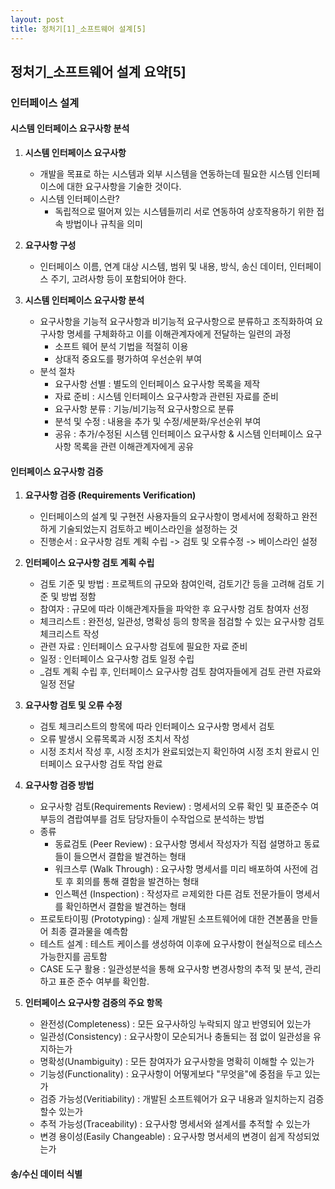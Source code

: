 ```yaml
---
layout: post
title: 정처기[1]_소프트웨어 설계[5]
---
```


## 정처기_소프트웨어 설계 요약[5]
### 인터페이스 설계


#### 시스템 인터페이스 요구사항 분석

1. __시스템 인터페이스 요구사항__
    - 개발을 목표로 하는 시스템과 외부 시스템을 연동하는데 필요한 시스템 인터페이스에 대한 요구사항을 기술한 것이다.
    - 시스템 인터페이스란?
        - 독립적으로 떨어져 있는 시스템들끼리 서로 연동하여 상호작용하기 위한 접속 방법이나 규칙을 의미

2. __요구사항 구성__
    - 인터페이스 이름, 연계 대상 시스템, 범위 및 내용, 방식, 송신 데이터, 인터페이스 주기, 고려사항 등이 포함되어야 한다.
3. __시스템 인터페이스 요구사항 분석__
    - 요구사항을 기능적 요구사항과 비기능적 요구사항으로 분류하고 조직화하여 요구사항 명세를 구체화하고 이를 이해관계자에게 전달하는 일련의 과정
        - 소프트 웨어 분석 기법을 적절히 이용
        - 상대적 중요도를 평가하여 우선순위 부여
    - 분석 절차
        - 요구사항 선별 : 별도의 인터페이스 요구사항 목록을 제작
        - 자료 준비 : 시스템 인터페이스 요구사항과 관련된 자료를 준비
        - 요구사항 분류 : 기능/비기능적 요구사항으로 분류
        - 분석 및 수정 : 내용을 추가 및 수정/세분화/우선순위 부여
        - 공유 : 추가/수정된 시스템 인터페이스 요구사항 & 시스템 인터페이스 요구사항 목록을 관련 이해관계자에게 공유 


#### 인터페이스 요구사항 검증

1. __요구사항 검증 (Requirements Verification)__
    - 인터페이스의 설계 및 구현전 사용자들의 요구사항이 명세서에 정확하고 완전하게 기술되었는지 검토하고 베이스라인을 설정하는 것
    - 진행순서 : 요구사항 검토 계획 수립 -> 검토 및 오류수정 -> 베이스라인 설정

2. __인터페이스 요구사항 검토 계획 수립__
    - 검토 기준 및 방법 : 프로젝트의 규모와 참여인력, 검토기간 등을 고려해 검토 기준 및 방법 정함
    - 참여자 : 규모에 따라 이해관계자들을 파악한 후 요구사항 검토 참여자 선정
    - 체크리스트 : 완전성, 일관성, 명확성 등의 항목을 점검할 수 있는 요구사항 검토 체크리스트 작성
    - 관련 자료 : 인터페이스 요구사항 검토에 필요한 자료 준비
    - 일정 : 인터페이스 요구사항 검토 일정 수립
    - _검토 계획 수립 후, 인터페이스 요구사항 검토 참여자들에게 검토 관련 자료와 일정 전달
3. __요구사항 검토 및 오류 수정__
    - 검토 체크리스트의 항목에 따라 인터페이스 요구사항 명세서 검토
    - 오류 발생시 오류목록과 시정 조치서 작성
    - 시정 조치서 작성 후, 시정 조치가 완료되었는지 확인하여 시정 조치 완료시 인터페이스 요구사항 검토 작업 완료

4. __요구사항 검증 방법__
    - 요구사항 검토(Requirements Review) : 명세서의 오류 확인 및 표준준수 여부등의 겸랍여부를 검토 담당자들이 수작업으로 분석하는 방법
    - 종류
        - 동료검토 (Peer Review) : 요구사항 명세서 작성자가 직접 설명하고 동료들이 들으면서 결합을 발견하는 형태
        - 워크스루 (Walk Through) : 요구사항 명세서를 미리 배포하여 사전에 검토 후 회의를 통해 결함을 발견하는 형태
        - 인스펙션 (Inspection) : 작성자르 ㄹ제외한 다른 검토 전문가들이 명세서를 확인하면서 결함을 발견하는 형태
    - 프로토타이핑 (Prototyping) : 실제 개발된 소프트웨어에 대한 견본품을 만들어 최종 결과물을 예측함
    - 테스트 설계 : 테스트 케이스를 생성하여 이후에 요구사항이 현실적으로 테스스 가능한지를 곰토함
    - CASE 도구 활용 : 일관성분석을 통해 요구사항 변경사항의 추적 및 분석, 관리하고 표준 준수 여부를 확인함.

5. __인터페이스 요구사항 검증의 주요 항목__
    - 완전성(Completeness) : 모든 요구사하잉 누락되지 않고 반영되어 있는가
    - 일관성(Consistency) : 요구사항이 모순되거나 충돌되는 점 없이 일관성을 유지하는가
    - 명확성(Unambiguity) : 모든 참여자가 요구사항을 명확히 이해할 수 있는가
    - 기능성(Functionality) : 요구사항이 어떻게보다 "무엇을"에 중점을 두고 있는가
    - 검증 가능성(Veritiability) : 개발된 소프트웨어가 요구 내용과 일치하는지 검증할수 있는가
    - 추적 가능성(Traceability) : 요구사항 명세서와 설계서를 추적할 수 있는가
    - 변경 용이성(Easily Changeable) : 요구사항 명서세의 변경이 쉽게 작성되었는가


#### 송/수신 데이터 식별





































